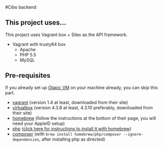 #Cibo backend

## This project uses...

This project uses Vagrant box + Silex as the API framework.

* Vagrant with trusty64 box
	* Apache
	* PHP 5.5
	* MySQL

## Pre-requisites

If you already set up [Olapic VM](https://github.com/Olapic/Puppet/blob/local/docs/Installation.md) on your machine already, you can skip this part.

* [vagrant](http://www.vagrantup.com/) (version 1.4 at least, downloaded from their site)
* [virtualbox](https://www.virtualbox.org/) (version 4.3.8 at least, 4.3.10 preferably, downloaded from their site)
* [homebrew](http://brew.sh/) (follow the instructions at the bottom of their page, you will need your AppleID setup)
* [php](http://php.net/) ([click here for instructions to install it with homebrew](PHP.md))
* [composer](https://getcomposer.org/) (with `brew install homebrew/php/composer --ignore-dependencies`, after installing php as directed)
